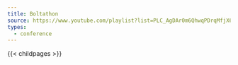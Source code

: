 ```yaml
---
title: Boltathon
source: https://www.youtube.com/playlist?list=PLC_AgDAr0m6QhwqPDrqMfjX64oHGmwDMk
types:
  - conference
---
```

{{< childpages >}}
